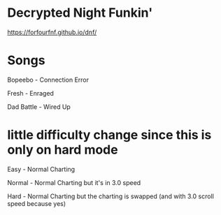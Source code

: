 # Decrypted Night Funkin'

https://forfourfnf.github.io/dnf/

# Songs

Bopeebo - Connection Error

Fresh - Enraged

Dad Battle - Wired Up

# little difficulty change since this is only on hard mode

Easy - Normal Charting

Normal - Normal Charting but it's in 3.0 speed

Hard - Normal Charting but the charting is swapped (and with 3.0 scroll speed because yes)